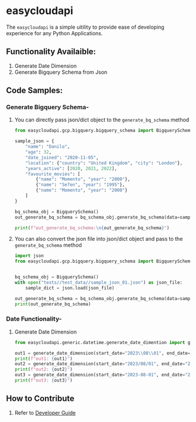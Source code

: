 # easycloudapi
The `easycloudapi` is a simple uitility to provide ease of developing experience for any Python Applications.


## Functionality Availaible:
1. Generate Date Dimension
2. Generate Bigquery Schema from Json

## Code Samples:

### Generate Bigquery Schema-
1. You can directly pass json/dict object to the `generate_bq_schema` method
    ```python
    from easycloudapi.gcp.bigquery.bigquery_schema import BigquerySchema

    sample_json = {
        "name": "Danilo",
        "age": 32,
        "date_joined": "2020-11-05",
        "location": {"country": "United Kingdom", "city": "London"},
        "years_active": [2020, 2021, 2022],
        "favourite_movies": [
            {"name": "Momento", "year": "2000"},
            {"name": "Se7en", "year": "1995"},
            {"name": "Momento", "year": "2000"}
        ]
    }

    bq_schema_obj = BigquerySchema()
    out_generate_bq_schema = bq_schema_obj.generate_bq_schema(data=sample_json)

    print(f"out_generate_bq_schema:\n{out_generate_bq_schema}")
    ```

2. You can also convert the json file into json/dict object and pass to the `generate_bq_schema` method
    ```python
    import json
    from easycloudapi.gcp.bigquery.bigquery_schema import BigquerySchema


    bq_schema_obj = BigquerySchema()
    with open("tests//test_data//sample_json_01.json") as json_file:
        sample_dict = json.load(json_file)

    out_generate_bq_schema = bq_schema_obj.generate_bq_schema(data=sample_dict)
    print(out_generate_bq_schema)
    ```

### Date Functionality-
1. Generate Date Dimension
    ```python
    from easycloudapi.generic.datetime.generate_date_dimention import generate_date_dimension

    out1 = generate_date_dimension(start_date="2023\\08\\01", end_date="2023\\08\\03")
    print(f"out1: {out1}")
    out2 = generate_date_dimension(start_date="2023/08/01", end_date="2023/08/03")
    print(f"out2: {out2}")
    out3 = generate_date_dimension(start_date="2023-08-01", end_date="2023-08-03")
    print(f"out3: {out3}")
    ```

## How to Contribute
1. Refer to [Developer Guide](developer.md)